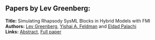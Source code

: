 <h2>Papers by Lev Greenberg:</h2>
<p>
<b>Title:</b> Simulating Rhapsody SysML Blocks in Hybrid Models with FMI<br />
<b>Authors:</b> <a href="../authors/author_119.html">Lev Greenberg</a>, <a href="../authors/author_88.html">Yishai A. Feldman</a> and <a href="../authors/author_235.html">Eldad Palachi</a><br />
<b>Links:</b> <a href="../abstracts/abstract_5.pdf">Abstract</a>, <a href="../submissions/ECP1409643_GreenbergFeldmanPalachi.pdf">Full paper</a>
</p>